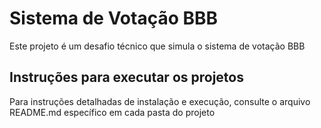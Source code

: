 # Sistema de Votação BBB

Este projeto é um desafio técnico que simula o sistema de votação BBB

## Instruções para executar os projetos

Para instruções detalhadas de instalação e execução, consulte o arquivo README.md específico em cada pasta do projeto
